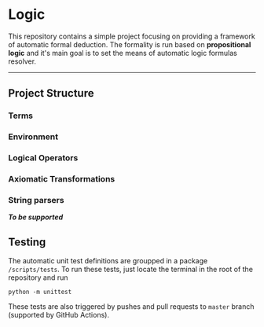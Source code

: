 # Logic

This repository contains a simple project focusing on providing a framework of automatic formal deduction. The formality is run based on **propositional logic** and it's main goal is to set the means of automatic logic formulas resolver.

---

## Project Structure


### Terms


### Environment


### Logical Operators


### Axiomatic Transformations


### String parsers

***To be supported***


## Testing

The automatic unit test definitions are groupped in a package `/scripts/tests`. To run these tests, just locate the terminal in the root of the repository and run

`python -m unittest`

These tests are also triggered by pushes and pull requests to `master` branch (supported by GitHub Actions).
